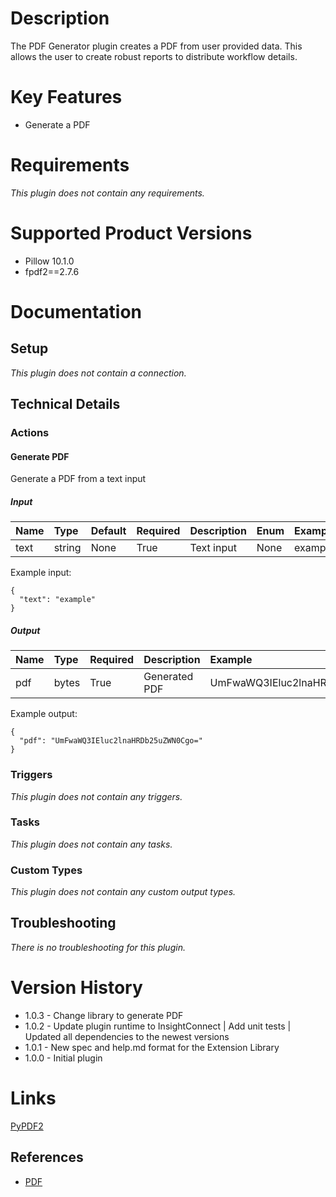 # Description

The PDF Generator plugin creates a PDF from user provided data. This allows the user to create robust 
reports to distribute workflow details.

# Key Features

* Generate a PDF

# Requirements
  
*This plugin does not contain any requirements.*

# Supported Product Versions
  
* Pillow 10.1.0  
* fpdf2==2.7.6

# Documentation

## Setup
  
*This plugin does not contain a connection.*

## Technical Details

### Actions


#### Generate PDF
  
Generate a PDF from a text input

##### Input

|Name|Type|Default|Required|Description|Enum|Example|
| :--- | :--- | :--- | :--- | :--- | :--- | :--- |
|text|string|None|True|Text input|None|example|
  
Example input:

```
{
  "text": "example"
}
```

##### Output

|Name|Type|Required|Description|Example|
| :--- | :--- | :--- | :--- | :--- |
|pdf|bytes|True|Generated PDF|UmFwaWQ3IEluc2lnaHRDb25uZWN0Cgo=|
  
Example output:

```
{
  "pdf": "UmFwaWQ3IEluc2lnaHRDb25uZWN0Cgo="
}
```
### Triggers
  
*This plugin does not contain any triggers.*
### Tasks
  
*This plugin does not contain any tasks.*

### Custom Types
  
*This plugin does not contain any custom output types.*

## Troubleshooting
  
*There is no troubleshooting for this plugin.*

# Version History

* 1.0.3 - Change library to generate PDF
* 1.0.2 - Update plugin runtime to InsightConnect | Add unit tests | Updated all dependencies to the newest versions
* 1.0.1 - New spec and help.md format for the Extension Library
* 1.0.0 - Initial plugin

# Links

[PyPDF2](https://pypdf2.readthedocs.io/)

## References

* [PDF](https://en.wikipedia.org/wiki/Portable_Document_Format)

